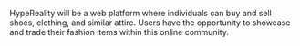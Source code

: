 HypeReality will be a web platform where individuals can buy and sell shoes, clothing, and similar attire. Users have the opportunity to showcase and trade their fashion items within this online community.
